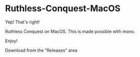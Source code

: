 # Ruthless-Conquest-MacOS

Yep! That's right!

Ruthless Conquest on MacOS. This is made possible with mono.

Enjoy!

Download from the "Releases" area
